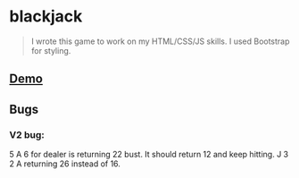 # blackjack

> I wrote this game to work on my HTML/CSS/JS skills. I used Bootstrap for styling.

## [Demo](https://adnjoo.github.io/blackjack)

## Bugs
### V2 bug: 
5 A 6 for dealer is returning 22 bust. 
It should return 12 and keep hitting.
J 3 2 A returning 26 instead of 16.
